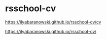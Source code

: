 # rsschool-cv
https://ilyabaranowski.github.io/rsschool-cv/cv

https://ilyabaranowski.github.io/rsschool-cv/
